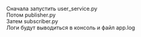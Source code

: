 Сначала запустить user_service.py  
Потом publisher.py  
Затем subscriber.py  
Логи будут выводиться в консоль и файл app.log
